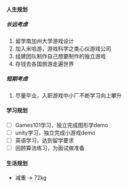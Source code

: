 #### 人生规划
##### 长远考虑
1. 留学南加州大学游戏设计
2. 加入米哈游，游戏科学之类心仪游戏公司
3. 组建团队制作自己想要制作的独立游戏
4. 存钱去各国旅游走遍世界

##### 短期考虑
1. 尽量毕业，入职游戏中小厂不断学习向上攀升

#### 学习规划
- [ ] Games101学习，独立完成图形学demo
- [ ] unity学习，独立完成小游戏demo
- [ ] 英语学习，达到留学要求
- [ ] 回顾算法练习，为面试做准备

#### 生活规划
* 减重 -> 72kg